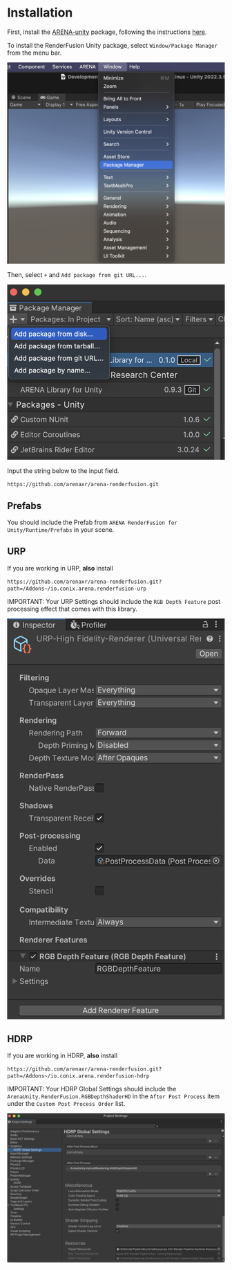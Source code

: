 # Installation

First, install the [ARENA-unity](https://github.com/arenaxr/arena-unity) package, following the instructions [here](https://docs.arenaxr.org/content/unity/).

To install the RenderFusion Unity package, select `Window/Package Manager` from the menu bar.

![Install Package Manager from menu bar](images/package_manager.png)

Then, select `+` and `Add package from git URL...`.

![Install Package from disk](images/install_from_disk.png)

Input the string below to the input field.
```
https://github.com/arenaxr/arena-renderfusion.git
```

## Prefabs

You should include the Prefab from `ARENA RenderFusion for Unity/Runtime/Prefabs` in your scene.

## URP

If you are working in URP, __also__ install
```
https://github.com/arenaxr/arena-renderfusion.git?path=/Addons~/io.conix.arena.renderfusion-urp
```
IMPORTANT: Your URP Settings should include the `RGB Depth Feature` post processing effect that comes with this library.

![URP settings](images/urp_settings.png)

## HDRP

If you are working in HDRP, __also__ install
```
https://github.com/arenaxr/arena-renderfusion.git?path=/Addons~/io.conix.arena.renderfusion-hdrp
```
IMPORTANT: Your HDRP Global Settings should include the `ArenaUnity.RenderFusion.RGBDepthShaderHD` in the `After Post Process` item under the `Custom Post Process Order` list.

![URP settings](images/hdrp_settings.png)
